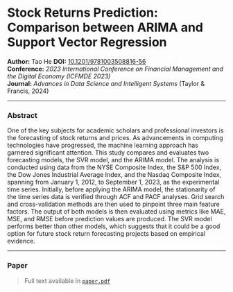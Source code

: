 # Stock Returns Prediction: Comparison between ARIMA and Support Vector Regression

**Author:** Tao He 
**DOI:** [10.1201/9781003508816-56](https://doi.org/10.1201/9781003508816-56)  
**Conference:** *2023 International Conference on Financial Management and the Digital Economy (ICFMDE 2023)*  
**Journal:** *Advances in Data Science and Intelligent Systems* (Taylor & Francis, 2024)

---

### Abstract
One of the key subjects for academic scholars and professional investors is the forecasting of
stock returns and prices. As advancements in computing technologies have progressed, the machine
learning approach has garnered significant attention. This study compares and evaluates two forecasting
models, the SVR model, and the ARIMA model. The analysis is conducted using data from the NYSE
Composite Index, the S&P 500 Index, the Dow Jones Industrial Average Index, and the Nasdaq Composite
Index, spanning from January 1, 2012, to September 1, 2023, as the experimental time series. Initially,
before applying the ARIMA model, the stationarity of the time series data is verified through ACF and
PACF analyses. Grid search and cross-validation methods are then used to pinpoint three main feature
factors. The output of both models is then evaluated using metrics like MAE, MSE, and RMSE before
prediction values are produced. The SVR model performs better than other models, which suggests that it
could be a good option for future stock return forecasting projects based on empirical evidence.

---

### Paper
> Full text available in [`paper.pdf`](./paper.pdf)

